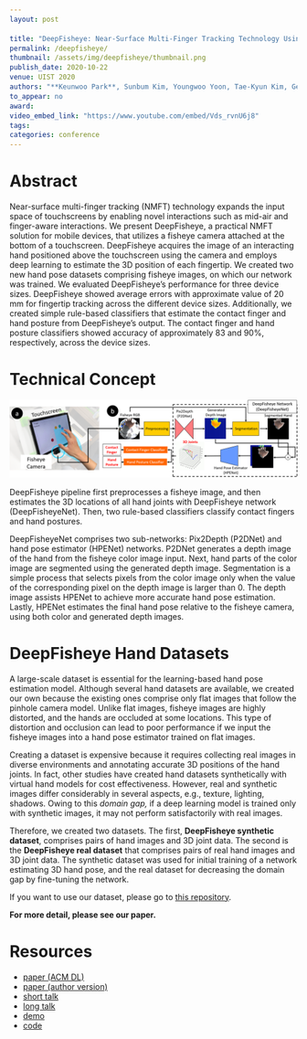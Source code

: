 ```yaml
---
layout: post

title: "DeepFisheye: Near-Surface Multi-Finger Tracking Technology Using Fisheye Camera"
permalink: /deepfisheye/
thumbnail: /assets/img/deepfisheye/thumbnail.png
publish_date: 2020-10-22
venue: UIST 2020
authors: "**Keunwoo Park**, Sunbum Kim, Youngwoo Yoon, Tae-Kyun Kim, Geehyuk Lee"
to_appear: no
award:
video_embed_link: "https://www.youtube.com/embed/Vds_rvnU6j8"
tags:
categories: conference
---
```


# Abstract

Near-surface multi-finger tracking (NMFT) technology expands the input space of touchscreens by enabling novel interactions such as mid-air and finger-aware interactions. We present DeepFisheye, a practical NMFT solution for mobile devices, that utilizes a fisheye camera attached at the bottom of a touchscreen. DeepFisheye acquires the image of an interacting hand positioned above the touchscreen using the camera and employs deep learning to estimate the 3D position of each fingertip. We created two new hand pose datasets comprising fisheye images, on which our network was trained. We evaluated DeepFisheye’s performance for three device sizes. DeepFisheye showed average errors with approximate value of 20 mm for fingertip tracking across the different device sizes. Additionally, we created simple rule-based classifiers that estimate the contact finger and hand posture from DeepFisheye’s output. The contact finger and hand posture classifiers showed accuracy of approximately 83 and 90%, respectively, across the device sizes.

# Technical Concept

![prototype](/assets/img/deepfisheye/technical_concept.png)

DeepFisheye pipeline first preprocesses a fisheye image, and then estimates the 3D locations of all hand joints with DeepFisheye network (DeepFisheyeNet). Then, two rule-based classifiers classify contact fingers and hand postures.

DeepFisheyeNet comprises two sub-networks: Pix2Depth (P2DNet) and hand pose estimator (HPENet) networks. P2DNet generates a depth image of the hand from the fisheye color image input. Next, hand parts of the color image are segmented using the generated depth image. Segmentation is a simple process that selects pixels from the color image only when the value of the corresponding pixel on the depth image is larger than 0. The depth image assists HPENet to achieve more accurate hand pose estimation. Lastly, HPENet estimates the final hand pose relative to the fisheye camera, using both color and generated depth images.

# DeepFisheye Hand Datasets

A large-scale dataset is essential for the learning-based hand pose estimation model. Although several hand datasets are available, we created our own because the existing ones comprise only flat images that follow the pinhole camera model. Unlike flat images, fisheye images are highly distorted, and the hands are occluded at some locations. This type of distortion and occlusion can lead to poor performance if we input the fisheye images into a hand pose estimator trained on flat images.

Creating a dataset is expensive because it requires collecting real images in diverse environments and annotating accurate 3D positions of the hand joints. In fact, other studies have created hand datasets synthetically with virtual hand models for cost effectiveness. However, real and synthetic images differ considerably in several aspects, e.g., texture, lighting, shadows. Owing to this _domain gap,_ if a deep learning model is trained only with synthetic images, it may not perform satisfactorily with real images.

Therefore, we created two datasets. The first, **DeepFisheye synthetic dataset**, comprises pairs of hand images and 3D joint data. The second is the **DeepFisheye real dataset** that comprises pairs of real hand images and 3D joint data. The synthetic dataset was used for initial training of a network estimating 3D hand pose, and the real dataset for decreasing the domain gap by fine-tuning the network.

If you want to use our dataset, please go to [this repository](https://github.com/KeunwooPark/DeepFisheyeDataset).

**For more detail, please see our paper.**

# Resources

- [paper (ACM DL)](https://dl.acm.org/doi/10.1145/3379337.3415818)
- [paper (author version)](/assets/DeepFisheye_CR.pdf)
- [short talk](https://youtu.be/5gbf8Vztjzc)
- [long talk](https://youtu.be/8W3OpxIXpQg)
- [demo](https://youtu.be/thmtBKEazxw)
- [code](https://github.com/KAIST-HCIL/DeepFisheyeNet)
